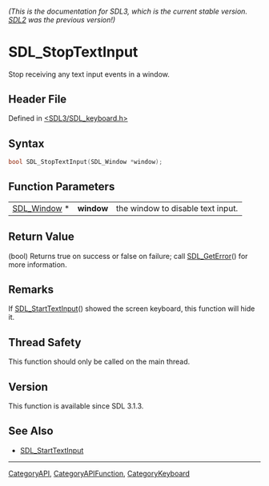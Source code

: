 ###### (This is the documentation for SDL3, which is the current stable version. [SDL2](https://wiki.libsdl.org/SDL2/) was the previous version!)
# SDL_StopTextInput

Stop receiving any text input events in a window.

## Header File

Defined in [<SDL3/SDL_keyboard.h>](https://github.com/libsdl-org/SDL/blob/main/include/SDL3/SDL_keyboard.h)

## Syntax

```c
bool SDL_StopTextInput(SDL_Window *window);
```

## Function Parameters

|                            |            |                                   |
| -------------------------- | ---------- | --------------------------------- |
| [SDL_Window](SDL_Window) * | **window** | the window to disable text input. |

## Return Value

(bool) Returns true on success or false on failure; call
[SDL_GetError](SDL_GetError)() for more information.

## Remarks

If [SDL_StartTextInput](SDL_StartTextInput)() showed the screen keyboard,
this function will hide it.

## Thread Safety

This function should only be called on the main thread.

## Version

This function is available since SDL 3.1.3.

## See Also

- [SDL_StartTextInput](SDL_StartTextInput)

----
[CategoryAPI](CategoryAPI), [CategoryAPIFunction](CategoryAPIFunction), [CategoryKeyboard](CategoryKeyboard)

